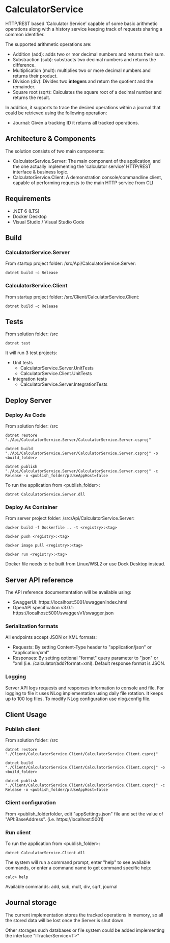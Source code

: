 # CalculatorService

HTTP/REST ­based 'Calculator Service’ capable of some basic arithmetic operations along with a history service keeping track of requests sharing a common  identifier.

The supported arithmetic operations are:

* Addition (add): adds two or mor decimal numbers and returns their sum.
* Substraction (sub): substracts two decimal numbers and returns the difference.
* Multiplication (mult): multiplies two or more decimal numbers and returns their product.
* Division (div): Divides two **integers** and return the quotient and the remainder.
* Square root (sqrt): Calculates the square root of a decimal number and returns the result.

In addition, it supports to trace the desired operations within a journal that could be retrieved using the following operation:

* Journal: Given a tracking ID it returns all tracked operations.

## Architecture & Components

The solution consists of two main components:

- CalculatorService.Server: The main component of the application, and the one actually implementing the 'calculator service’ HTTP/REST interface & business logic.
- CalculatorService.Client: A demonstration console/command­line client, capable of performing requests to the main HTTP service from CLI

## Requirements

- .NET 6 (LTS)
- Docker Desktop
- Visual Studio / Visual Studio Code

## Build

### CalculatorService.Server

From startup project folder: /src/Api/CalculatorService.Server:

```
dotnet build -c Release
```

### CalculatorService.Client

From startup project folder: /src/Client/CalculatorService.Client:

```
dotnet build -c Release
```

## Tests

From solution folder: /src

```
dotnet test
```

It will run 3 test projects:

* Unit tests
  * CalculatorService.Server.UnitTests
  * CalculatorService.Client.UnitTests
* Integration tests
  * CalculatorService.Server.IntegrationTests

## Deploy Server

### Deploy As Code

From solution folder: /src

```
dotnet restore "./Api/CalculatorService.Server/CalculatorService.Server.csproj"
```
```
dotnet build "./Api/CalculatorService.Server/CalculatorService.Server.csproj" -o <build_folder>
```
```
dotnet publish "./Api/CalculatorService.Server/CalculatorService.Server.csproj" -c Release -o <publish_folder/p:UseAppHost=false
```

To run the application from <publish_folder>:
```
dotnet CalculatorService.Server.dll
```

### Deploy As Container

From server project folder: /src/Api/CalculatorService.Server:

```
docker build -f Dockerfile .. -t <registry>:<tag>
```
```
docker push <registry>:<tag>
```
```
docker image pull <registry>:<tag>
```
```
docker run <registry>:<tag>
```

Docker file needs to be built from Linux/WSL2 or use Dock Desktop instead.

## Server API reference

The API reference documententation will be available using:

* SwaggerUI: https://localhost:5001/swagger/index.html
* OpenAPI specification v3.0.1: https://localhost:5001/swagger/v1/swagger.json

### Serialization formats

All endpoints accept JSON or XML formats:

* Requests: By setting Content-Type header to "application/json" or "application/xml"
* Responses: By setting optional "format" query parameter to "json" or "xml (i.e. /calculator/add?format=xml). Default response format is JSON.

### Logging

Server API logs requests and responses information to console and file. For logging to file it uses NLog implementation using daily file rotation. It keeps up to 100 log files. To modify NLog configuration use nlog.config file.

## Client Usage

### Publish client

From solution folder: /src

```
dotnet restore "./Client/CalculatorService.Client/CalculatorService.Client.csproj"
```
```
dotnet build "./Client/CalculatorService.Client/CalculatorService.Client.csproj" -o <build_folder>
```
```
dotnet publish "./Client/CalculatorService.Client/CalculatorService.Client.csproj" -c Release -o <publish_folder/p:UseAppHost=false
```

### Client configuration

From <publish_folderfolder, edit "appSettings.json" file and set the value of "API:BaseAddress". (i.e. https://localhost:5001)

### Run client

To run the application from <publish_folder>:
```
dotnet CalculatorService.Client.dll
```

The system will run a command prompt, enter "help" to see available commands, or enter a command name to get command specific help:

```
calc> help
```

Available commands: add, sub, mult, div, sqrt, journal

## Journal storage

The current implementation stores the tracked operations in memory, so all the stored data will be lost once the Server is shut down.

Other storages such databases or file system could be added implementing the interface "ITrackerService\<T\>"